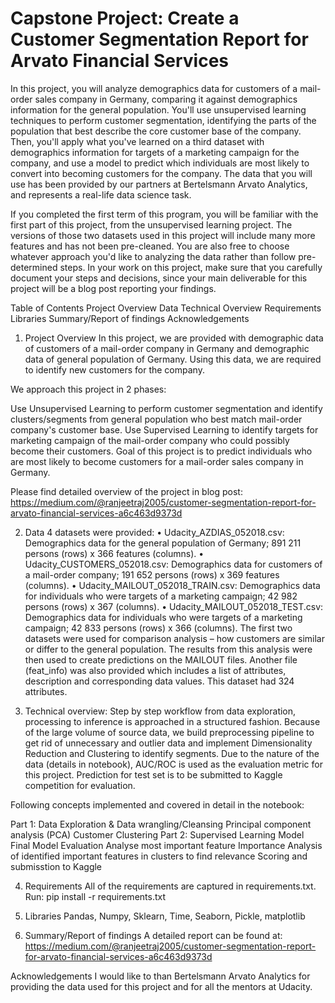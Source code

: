 # Capstone Project: Create a Customer Segmentation Report for Arvato Financial Services

In this project, you will analyze demographics data for customers of a mail-order sales company in Germany, comparing it against demographics information for the general population. You'll use unsupervised learning techniques to perform customer segmentation, identifying the parts of the population that best describe the core customer base of the company. Then, you'll apply what you've learned on a third dataset with demographics information for targets of a marketing campaign for the company, and use a model to predict which individuals are most likely to convert into becoming customers for the company. The data that you will use has been provided by our partners at Bertelsmann Arvato Analytics, and represents a real-life data science task.

If you completed the first term of this program, you will be familiar with the first part of this project, from the unsupervised learning project. The versions of those two datasets used in this project will include many more features and has not been pre-cleaned. You are also free to choose whatever approach you'd like to analyzing the data rather than follow pre-determined steps. In your work on this project, make sure that you carefully document your steps and decisions, since your main deliverable for this project will be a blog post reporting your findings.


Table of Contents
Project Overview
Data
Technical Overview
Requirements
Libraries
Summary/Report of findings
Acknowledgements

1. Project Overview
In this project, we are provided with demographic data of customers of a mail-order company in Germany and demographic data of general population of Germany. Using this data, we are required to identify new customers for the company.

We approach this project in 2 phases:

Use Unsupervised Learning to perform customer segmentation and identify clusters/segments from general population who best match mail-order company's customer base.
Use Supervised Learning to identify targets for marketing campaign of the mail-order company who could possibly become their customers.
Goal of this project is to predict individuals who are most likely to become customers for a mail-order sales company in Germany.

Please find detailed overview of the project in blog post: https://medium.com/@ranjeetraj2005/customer-segmentation-report-for-arvato-financial-services-a6c463d9373d

2. Data
4 datasets were provided: • Udacity_AZDIAS_052018.csv: Demographics data for the general population of Germany; 891 211 persons (rows) x 366 features (columns). • Udacity_CUSTOMERS_052018.csv: Demographics data for customers of a mail-order company; 191 652 persons (rows) x 369 features (columns). • Udacity_MAILOUT_052018_TRAIN.csv: Demographics data for individuals who were targets of a marketing campaign; 42 982 persons (rows) x 367 (columns). • Udacity_MAILOUT_052018_TEST.csv: Demographics data for individuals who were targets of a marketing campaign; 42 833 persons (rows) x 366 (columns). The first two datasets were used for comparison analysis – how customers are similar or differ to the general population. The results from this analysis were then used to create predictions on the MAILOUT files. Another file (feat_info) was also provided which includes a list of attributes, description and corresponding data values. This dataset had 324 attributes.

3. Technical overview:
Step by step workflow from data exploration, processing to inference is approached in a structured fashion. Because of the large volume of source data, we build preprocessing pipeline to get rid of unnecessary and outlier data and implement Dimensionality Reduction and Clustering to identify segments. Due to the nature of the data (details in notebook), AUC/ROC is used as the evaluation metric for this project. Prediction for test set is to be submitted to Kaggle competition for evaluation.

Following concepts implemented and covered in detail in the notebook:

  Part 1:
  Data Exploration & Data wrangling/Cleansing
  Principal component analysis (PCA)
  Customer Clustering
  Part 2:
  Supervised Learning Model
  Final Model Evaluation
  Analyse most important feature Importance
  Analysis of identified important features in clusters to find relevance
  Scoring and submisstion to Kaggle

4. Requirements
  All of the requirements are captured in requirements.txt. Run: pip install -r requirements.txt

5. Libraries
  Pandas, Numpy, Sklearn, Time, Seaborn, Pickle, matplotlib

6. Summary/Report of findings
  A detailed report can be found at: https://medium.com/@ranjeetraj2005/customer-segmentation-report-for-arvato-financial-services-a6c463d9373d

Acknowledgements
I would like to than Bertelsmann Arvato Analytics for providing the data used for this project and for all the mentors at Udacity.
